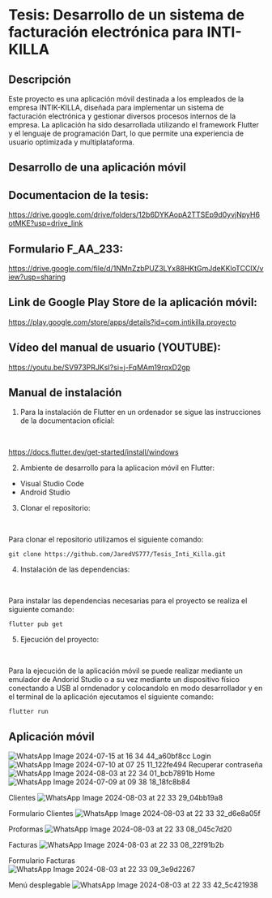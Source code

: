 # Tesis: Desarrollo de un sistema de facturación electrónica para INTI-KILLA

## Descripción
Este proyecto es una aplicación móvil destinada a los empleados de la empresa INTIK-KILLA, diseñada para implementar un sistema de facturación electrónica y gestionar diversos procesos internos de la empresa. La aplicación ha sido desarrollada utilizando el framework Flutter y el lenguaje de programación Dart, lo que permite una experiencia de usuario optimizada y multiplataforma. 

## Desarrollo de una aplicación móvil

## Documentacion de la tesis:
https://drive.google.com/drive/folders/12b6DYKAopA2TTSEp9d0yvjNpyH6otMKE?usp=drive_link

## Formulario F_AA_233:
https://drive.google.com/file/d/1NMnZzbPUZ3LYx88HKtGmJdeKKloTCClX/view?usp=sharing

## Link de Google Play Store de la aplicación móvil:
https://play.google.com/store/apps/details?id=com.intikilla.proyecto

## Vídeo del manual de usuario (YOUTUBE):
https://youtu.be/SV973PRJKsI?si=j-FqMAm19rqxD2gp

## Manual de instalación
1) Para la instalación de Flutter en un ordenador se sigue las instrucciones de la documentacion oficial:
<br>

https://docs.flutter.dev/get-started/install/windows

2) Ambiente de desarrollo para la aplicacion móvil en Flutter:
* Visual Studio Code
* Android Studio

3) Clonar el repositorio:
<br>

Para clonar el repositorio utilizamos el siguiente comando:
<br>

```
git clone https://github.com/JaredVS777/Tesis_Inti_Killa.git
```

4) Instalación de las dependencias:
<br>

Para instalar las dependencias necesarias para el proyecto se realiza el siguiente comando:
<br>

```
flutter pub get
```
5) Ejecución del proyecto:
<br>

Para la ejecución de la aplicación móvil se puede realizar mediante un emulador de Andorid Studio o a su vez mediante un dispositivo físico conectando a USB al orndenador y colocandolo en modo desarrollador y en el terminal de la aplicación ejecutamos el siguiente comando:
<br>

```
flutter run
```

## Aplicación móvil
![WhatsApp Image 2024-07-15 at 16 34 44_a60bf8cc](https://github.com/user-attachments/assets/97fb53a5-160f-4632-9b3b-b9428f0ff81b)
Login
![WhatsApp Image 2024-07-10 at 07 25 11_122fe494](https://github.com/user-attachments/assets/320259bd-6ccd-4f2e-9c90-d89cd710ffee)
Recuperar contraseña
![WhatsApp Image 2024-08-03 at 22 34 01_bcb7891b](https://github.com/user-attachments/assets/92cbf63d-5c6d-445b-9985-80acd791fe41)
Home
![WhatsApp Image 2024-07-09 at 09 38 18_18fc8b84](https://github.com/user-attachments/assets/4bade255-1980-41a1-a3c5-262b33e05c65)

Clientes
![WhatsApp Image 2024-08-03 at 22 33 29_04bb19a8](https://github.com/user-attachments/assets/03604213-dd14-411a-8f18-4535f32cdfd6)

Formulario Clientes
![WhatsApp Image 2024-08-03 at 22 33 32_d6e8a05f](https://github.com/user-attachments/assets/a7c026d7-b96f-4c8d-b9aa-ad5ad78e2d8a)

Proformas
![WhatsApp Image 2024-08-03 at 22 33 08_045c7d20](https://github.com/user-attachments/assets/1858734b-fa9f-4a04-8475-437e7de9771d)

Facturas
![WhatsApp Image 2024-08-03 at 22 33 08_22f91b2b](https://github.com/user-attachments/assets/2c571fa3-df39-4ffc-8f96-69e1b46e9dbb)

Formulario Facturas
![WhatsApp Image 2024-08-03 at 22 33 09_3e9d2267](https://github.com/user-attachments/assets/a60ca600-15fc-4f84-bce0-419010e5ae66)

Menú desplegable
![WhatsApp Image 2024-08-03 at 22 33 42_5c421938](https://github.com/user-attachments/assets/dc0c3728-4c60-4a6d-afec-1c00a48d1f26)





